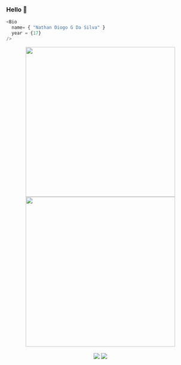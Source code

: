 ### Hello 👋
```js
<Bio 
  name= { "Nathan Diogo G Da Silva" }
  year = {17}
/>
```
<div align="center">
    <a href="https://github.com/NathanDG">
    <img src= "https://github-readme-stats.vercel.app/api?username=NathanDG&show_icons=true&theme=dark&include_all_commits=true&count_private=true" width = 400 />
    <img src = "https://github-readme-streak-stats.herokuapp.com?user=NathanDG&theme=dark&hide_border=false" width = 400>
    <br><br>
    <div>
        <a href = "mailto:nathan_diogo1@hotmail.com"><img src="https://img.shields.io/badge/-Gmail-%23333?style=for-the-badge&logo=gmail&logoColor=white" target="_blank"></a>
        <a href="https://www.linkedin.com/in/nathandiogo" target="_blank"><img src="https://img.shields.io/badge/-LinkedIn-%230077B5?style=for-the-badge&logo=linkedin&logoColor=white" target="_blank"></a>
    </div>
